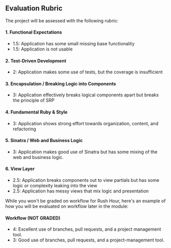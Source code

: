 
## Evaluation Rubric

The project will be assessed with the following rubric:

#### 1. Functional Expectations

* 1.5: Application has some small missing base functionality
* 1.5: Application is not usable

#### 2. Test-Driven Development

* 2: Application makes some use of tests, but the coverage is insufficient

#### 3. Encapsulation / Breaking Logic into Components

* 3: Application effectively breaks logical components apart but breaks the principle of SRP

#### 4. Fundamental Ruby & Style

* 3: Application shows strong effort towards organization, content, and refactoring

#### 5. Sinatra / Web and Business Logic

* 3: Application makes good use of Sinatra but has some mixing of the web and business logic.

#### 6. View Layer

* 2.5: Application breaks components out to view partials but has some logic or complexity leaking into the view
* 2.5: Application has messy views that mix logic and presentation

While you won't be graded on workflow for Rush Hour, here's an example of how you will be evaluated on workflow later in the module:

#### Workflow (NOT GRADED)

* 4: Excellent use of branches, pull requests, and a project management tool.
* 3: Good use of branches, pull requests, and a project-management tool.
